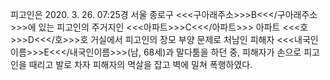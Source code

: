 피고인은 2020. 3. 26. 07:25경 서울 종로구 <<<구아래주소>>>B<<</구아래주소>>>에 있는 피고인의 주거지인 <<<아파트>>>C<<</아파트>>> 아파트 <<<호>>>D<<</호>>>호 거실에서 피고인의 장모 부양 문제로 처남인 피해자 <<<내국인이름>>>E<<</내국인이름>>>(남, 68세)과 말다툼을 하던 중, 피해자가 손으로 피고인을 때리고 발로 차자 피해자의 멱살을 잡고 벽에 밀쳐 폭행하였다.